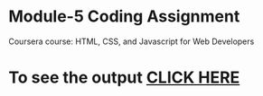 
# Module-5 Coding Assignment

Coursera course: HTML, CSS, and Javascript for Web Developers

# To see the output [CLICK HERE](https://reeevinay.github.io/Coursera-HTML-CSS-and-JavaScript-for-Web-Developers/Assignments/module-5/index.html)
